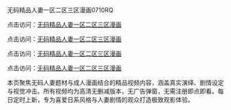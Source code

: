 无码精品人妻一区二区三区漫画0710RQ

点击访问：<a href="https://heiliaowzu4ur.pages.dev">无码精品人妻一区二区三区漫画</a> 

点击访问：<a href="https://heiliaowzu4ur.pages.dev">无码精品人妻一区二区三区漫画</a> 

点击访问：<a href="https://heiliaowzu4ur.pages.dev">无码精品人妻一区二区三区漫画</a> 

点击访问：<a href="https://heiliaowzu4ur.pages.dev">无码精品人妻一区二区三区漫画</a>

本页聚焦无码人妻题材与成人漫画结合的精品视频内容，涵盖真实演绎、剧情设定与视觉冲击。所有视频均为高清无删减版本，无广告弹窗，无需注册即点即看。每日定时上新，专为喜爱日系风格与人妻剧情的观众打造极致观影体验。

<span style="display:none;">[Canonical link](https://github.com/Y20250710U/So7)</span>
